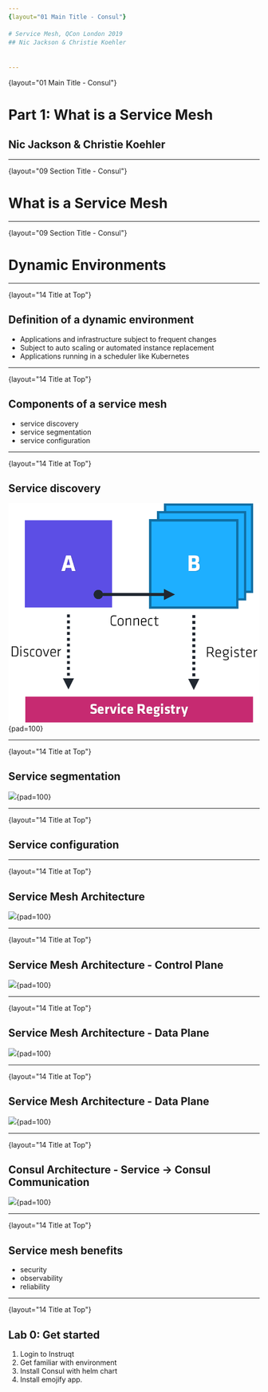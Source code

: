 ```yaml
---
{layout="01 Main Title - Consul"}

# Service Mesh, QCon London 2019
## Nic Jackson & Christie Koehler


---
```

{layout="01 Main Title - Consul"}

# Part 1: What is a Service Mesh

## Nic Jackson & Christie Koehler


---
{layout="09 Section Title - Consul"}

# What is a Service Mesh

<!--
Stuff goes here, slides removed from my security deck
-->

---
{layout="09 Section Title - Consul"}

# Dynamic Environments

<!--
What really maes a service mesh necessary are dynamic environments, which are becominging increasingly common, whether your organization's infrastructure is primarily on-prem, in the cloud, or some mix of each. 
-->

---
{layout="14 Title at Top"}

## Definition of a dynamic environment

* Applications and infrastructure subject to frequent changes
* Subject to auto scaling or automated instance replacement
* Applications running in a scheduler like Kubernetes


<!--
In the simplest terms, a dynamic environment is one where applications and infrastructure are subject to frequent changes, either manually through regular deployments and infrastructure changes, or without operator intervention triggered by auto scaling or automated instance replacement. Operating a scheduler like HashiCorp Nomad or Kubernetes exhibits this behaviour, as does leveraging the automated redundancy of autoscaling groups provided by many cloud providers. The effect, however, is not limited to cloud environments, any platform such as vSphere configured in a highly available mode can also be classified as a dynamic environment.
-->

---
{layout="14 Title at Top"}

## Components of a service mesh

* service discovery
* service segmentation
* service configuration

<!--
-->


---
{layout="14 Title at Top"}

## Service discovery

![](https://raw.githubusercontent.com/christi3k/revealjs-poc/gh-pages/images/consul-service-mesh/service-registry-04.png){pad=100}

<!--
-->

---
{layout="14 Title at Top"}

## Service segmentation

![](https://raw.githubusercontent.com/hashicorp/service-mesh-training/master/slides/security/images/service_segmentation.png){pad=100}

<!--
Where network segmentation is concerned with securing traffic between zones, service segmentation secures traffic between services in the same zone. Service segmentation is a more granular approach and is particularly relevant to multi-tenanted environments such as schedulers where multiple applications are running on a single node.

Implementing service segmentation depends on your operating environment and application infrastructure. Service segments are often applied through the configuration of software firewalls, software defined networks such as the overlay networks used by application schedulers, and more recently by leveraging a service mesh.

Like network segmentation, the principle of least privilege is applied and service to service communication is only permitted where there is an explicit intention to allow this traffic.
-->

---
{layout="14 Title at Top"}

## Service configuration

<!--

Should we include this? 

Those of you using Kubernetes will be using etcd for this. Those of you not using Kubernetes, may still need a service configuration solution, which Consul provides.

-->


---
{layout="14 Title at Top"}

## Service Mesh Architecture

![](https://raw.githubusercontent.com/hashicorp/service-mesh-training/master/slides/what_is/images/architecture_1.png){pad=100}

<!--
A service mesh is traditionally built from two main components:
Control plane, Consul, Linkerd2 (Conduit), Itsio


Data plane, Envoy, Consul Connect Proxy, Linkerd-Proxy
-->


---
{layout="14 Title at Top"}

## Service Mesh Architecture - Control Plane

![](https://raw.githubusercontent.com/hashicorp/service-mesh-training/master/slides/what_is/images/architecture_2.png){pad=100}

<!--
-->


---
{layout="14 Title at Top"}

## Service Mesh Architecture - Data Plane

![](https://raw.githubusercontent.com/hashicorp/service-mesh-training/master/slides/what_is/images/architecture_3.png){pad=100}

<!--
The data plane is typically a local proxy which runs as a sidecar to your application.  The data plane terminates all TLS connections and managed Authorisation for requests against the policy and service graph in the Control Plane.  In addition to this the Data plane often will replace the fat client which you would traditionally implement via a library such as Netflix’s Hystrix client.
-->


---
{layout="14 Title at Top"}

## Service Mesh Architecture - Data Plane

![](https://raw.githubusercontent.com/hashicorp/service-mesh-training/master/slides/what_is/images/architecture_4.png){pad=100}


---
{layout="14 Title at Top"}

## Consul Architecture - Service -> Consul Communication

![](https://raw.githubusercontent.com/hashicorp/service-mesh-training/master/slides/what_is/images/architecture_5.png){pad=100}

<!--
Communication to the server is carried out through the local client, typically there is one of these running for each virtual machine or node in kubernetes.  The agent manages service registration, query of the service catalog, DNS interface, access to the key value and interaction with the Connect feature.  It understands the topology of the cluster including the state of the server and location of server nodes.  There is no need to manually load balance requests to the Consul server the local agent manages all this for you.
-->

---
{layout="14 Title at Top"}

## Service mesh benefits

* security
* observability
* reliability

<!--
-->

---
{layout="14 Title at Top"}

## Lab 0: Get started

1. Login to Instruqt
2. Get familiar with environment
3. Install Consul with helm chart
4. Install emojify app.

<!--
-->

